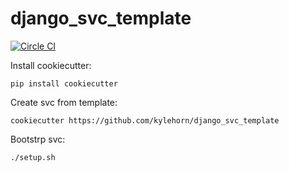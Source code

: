 # django_svc_template


[![Circle CI](https://circleci.com/gh/kylehorn/django_svc_template/tree/master.svg?style=svg)](https://circleci.com/gh/kylehorn/django_svc_template/tree/master)


Install cookiecutter:

`pip install cookiecutter`

Create svc from template:

`cookiecutter https://github.com/kylehorn/django_svc_template`

Bootstrp svc:

`./setup.sh`
